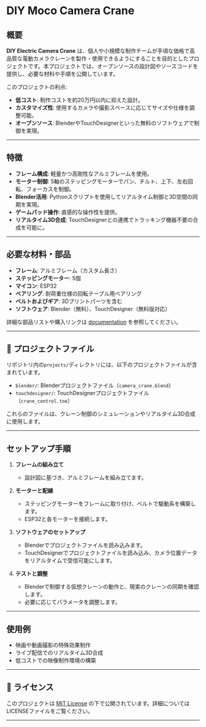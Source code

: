 # DIY Moco Camera Crane

## 概要
**DIY Electric Camera Crane** は、個人や小規模な制作チームが手頃な価格で高品質な電動カメラクレーンを製作・使用できるようにすることを目的としたプロジェクトです。本プロジェクトでは、オープンソースの設計図やソースコードを提供し、必要な材料や手順を公開しています。

このプロジェクトの利点:
- **低コスト**: 制作コストを約20万円以内に抑えた設計。
- **カスタマイズ性**: 使用するカメラや撮影スペースに応じてサイズや仕様を調整可能。
- **オープンソース**: BlenderやTouchDesignerといった無料のソフトウェアで制御を実現。

---

## 特徴
- **フレーム構成**: 軽量かつ高剛性なアルミフレームを使用。
- **モーター制御**: 5軸のステッピングモーターでパン、チルト、上下、左右回転、フォーカスを制御。
- **Blender活用**: Pythonスクリプトを使用してリアルタイム制御と3D空間の同期を実現。
- **ゲームパッド操作**: 直感的な操作性を提供。
- **リアルタイム3D合成**: TouchDesignerとの連携でトラッキング機器不要の合成を可能に。

---

## 必要な材料・部品
- **フレーム**: アルミフレーム（カスタム長さ）
- **ステッピングモーター**: 5個
- **マイコン**: ESP32
- **ベアリング**: 耐荷重仕様の回転テーブル用ベアリング
- **ベルトおよびギア**: 3Dプリントパーツを含む
- **ソフトウェア**: Blender（無料）、TouchDesigner（無料版対応）

詳細な部品リストや購入リンクは [documentation](./docs/parts_list.md) を参照してください。

---

## 📂 プロジェクトファイル
リポジトリ内の`projects/`ディレクトリには、以下のプロジェクトファイルが含まれています。

- `blender/`: Blenderプロジェクトファイル（`camera_crane.blend`）
- `touchdesigner/`: TouchDesignerプロジェクトファイル（`crane_control.toe`）

これらのファイルは、クレーン制御のシミュレーションやリアルタイム3D合成に使用します。

---

## セットアップ手順
1. **フレームの組み立て**
   - 設計図に基づき、アルミフレームを組み立てます。

2. **モーターと配線**
   - ステッピングモーターをフレームに取り付け、ベルトで駆動系を構築します。
   - ESP32と各モーターを接続します。

3. **ソフトウェアのセットアップ**
   - Blenderでプロジェクトファイルを読み込みます。
   - TouchDesignerでプロジェクトファイルを読み込み、カメラ位置データをリアルタイムで受信可能にします。

4. **テストと調整**
   - Blenderで制御する仮想クレーンの動作と、現実のクレーンの同期を確認します。
   - 必要に応じてパラメータを調整します。

---

## 使用例
- 映画や動画撮影の特殊効果制作
- ライブ配信でのリアルタイム3D合成
- 低コストでの映像制作環境の構築

---

## 📄 ライセンス
このプロジェクトは [MIT License](./LICENSE) の下で公開されています。詳細についてはLICENSEファイルをご覧ください。

---
